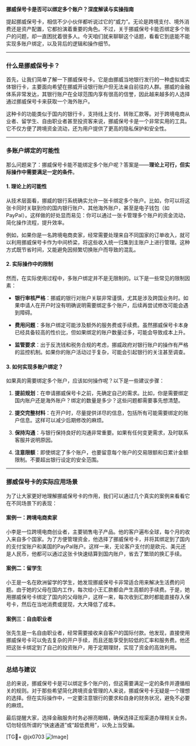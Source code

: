 **挪威保号卡是否可以绑定多个账户？深度解读与实操指南**

提起挪威保号卡，相信不少小伙伴都听说过它的“威力”。无论是跨境支付、境外消费还是资产配置，它都扮演着重要的角色。不过，关于挪威保号卡能否绑定多个账户的问题，却一直困扰着很多人。今天咱们就来聊聊这个话题，看看它到底能不能实现多账户绑定，以及背后的逻辑和操作细节。

---

### **什么是挪威保号卡？**

首先，让我们简单了解一下挪威保号卡。它是由挪威当地银行发行的一种虚拟或实体银行卡，主要面向希望在挪威开设银行账户但无法亲自前往的人群。挪威的金融体系非常发达，其银行账户在全球范围内享有很高的信誉，因此越来越多的人选择通过挪威保号卡来获取一个海外账户。

这种卡的功能类似于国内的银行卡，支持线上支付、转账汇款等。对于跨境电商从业者、留学生、自由职业者甚至投资客来说，挪威保号卡是一个非常实用的工具。它不仅方便了跨境资金流动，还为用户提供了更高的隐私保护和安全性。

---

### **多账户绑定的可能性**

那么问题来了：挪威保号卡能不能绑定多个账户呢？答案是——**理论上可行，但实际操作中需要满足一定的条件**。

#### **1. 理论上的可能性**
从技术层面看，挪威的银行系统确实允许一张卡绑定多个账户。比如，你可以将这张卡同时关联到你的国内银行账户、其他海外账户，甚至是电子钱包（如PayPal）。这样做的好处显而易见：你可以通过一张卡管理多个账户的资金流动，简化操作流程，提升效率。

例如，如果你是一名跨境电商卖家，经常需要处理来自不同国家的订单收入，就可以利用挪威保号卡作为中间桥梁，将这些收入统一归集到主账户上进行管理。这种方式既节省时间，又能避免因频繁切换账户而导致的混乱。

#### **2. 实际操作中的限制**
然而，在实际使用过程中，多账户绑定并不是无限制的。以下是一些常见的限制因素：

- **银行审核严格**：挪威的银行对账户关联非常谨慎，尤其是涉及跨国业务时。如果申请人在开户时没有明确说明需要绑定多个账户，后续再尝试修改可能会遇到障碍。
  
- **费用问题**：多账户绑定可能涉及额外的服务费或手续费。虽然挪威保号卡本身已经具备较高的性价比，但如果绑定的账户数量过多，可能会导致成本上升。

- **监管要求**：出于反洗钱和税务合规的考虑，挪威政府对银行账户的操作有严格的监控机制。如果你的账户活动过于复杂，可能会引起银行的关注甚至调查。

#### **3. 如何实现多账户绑定？**
如果真的需要绑定多个账户，应该如何操作呢？以下是一些建议步骤：

1. **提前规划**：在申请挪威保号卡之前，先确定自己的需求。比如，你是需要绑定国内账户还是海外账户？绑定的数量是多少？这些问题都需要事先想清楚。
   
2. **提交完整材料**：在开户时，尽量提供详尽的信息，包括所有可能需要绑定的账户信息。这样可以减少后期修改的麻烦。

3. **保持沟通**：与银行保持良好的沟通非常重要。如果有任何变更需求，及时联系客服并说明原因。

4. **注意限额**：即使绑定了多个账户，也要留意每个账户的交易限额和日累计金额限制。不要超出银行设定的安全范围。

---

### **挪威保号卡的实际应用场景**

为了让大家更好地理解挪威保号卡的作用，我们可以通过几个真实的案例来看看它在不同场景下的表现：

#### **案例一：跨境电商卖家**
小李是一位跨境电商创业者，主要销售电子产品。他的客户遍布全球，每个月的收入来自多个国家。为了方便管理资金，他选择了挪威保号卡，并将其绑定到了国内的支付宝账户和美国的PayPal账户。这样一来，无论客户支付的是欧元、美元还是人民币，他都可以通过这张卡快速结算到国内账户，省去了繁琐的换汇手续。

#### **案例二：留学生**
小王是一名在欧洲留学的学生，她发现挪威保号卡非常适合用来解决生活费的问题。由于她的父母在国内工作，每次给小王汇款都会产生高额的手续费。于是，她用挪威保号卡绑定了国内的父母账户，这样一来，每次收到汇款时都能直接存入保号卡，然后在当地消费或提现，大大降低了成本。

#### **案例三：自由职业者**
张先生是一名自由职业者，经常需要接收来自客户的国际付款。他发现，直接使用挪威保号卡可以免去复杂的开户手续，而且还能享受到较低的汇率和服务费。他还把这张卡绑定到了自己的投资账户，用于定期理财，实现了资金的高效利用。

---

### **总结与建议**

总的来说，挪威保号卡是可以绑定多个账户的，但这需要满足一定的条件并遵循相关的规则。对于那些希望简化跨境资金管理的人来说，挪威保号卡无疑是一个理想的选择。但在实际操作中，一定要注意银行的要求和自身的财务状况，避免不必要的麻烦。

最后提醒大家，选择金融服务时务必擦亮眼睛，确保选择正规渠道办理相关业务。切勿轻信所谓的“快速通道”或“超低费用”，以免上当受骗。

[TG💪+ @jx0703 ![Image](https://github.com/user-attachments/assets/dbca1d08-cadb-493c-b0ec-ad6f7a83f270)]